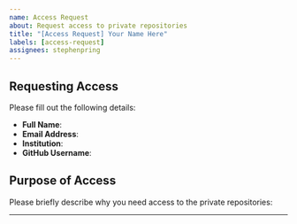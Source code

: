 ```yaml
---
name: Access Request
about: Request access to private repositories
title: "[Access Request] Your Name Here"
labels: [access-request]
assignees: stephenpring
---
```


## Requesting Access

Please fill out the following details:

- **Full Name**: <!-- Your full name -->
- **Email Address**: <!-- Your email address -->
- **Institution**: <!-- Your institution or affiliation -->
- **GitHub Username**: <!-- Your GitHub username -->

## Purpose of Access

Please briefly describe why you need access to the private repositories:

<!-- Your reason here -->

---
